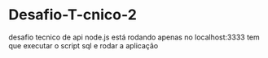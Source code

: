 # Desafio-T-cnico-2
desafio tecnico de api node.js
está rodando apenas no localhost:3333
tem que executar o script sql e rodar a aplicação
